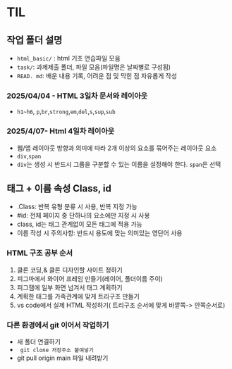 # TIL
## 작업 폴더 설명
* `html_basic/` : html 기초 연습파일 모음
* `task/`: 과제제출 폴더, 파일 모음(파일명은 날짜별로 구성됨)
* `READ. md`: 배운 내용 기록, 어려운 점 및 막힌 점 자유롭게 작성
### 2025/04/04 - HTML 3일차 문서와 레이아웃
* `h1~h6`, `p`,`br`,`strong`,`em`,`del`,`s`,`sup`,`sub`
### 2025/4/07- Html 4일차 레이아웃
* 웹/앱 레이아웃 방향과 의미에 따라 2개 이상의 요소를 묶어주는 레이아웃 요소
* `div`,`span`
* `div`는 생성 시 반드시 그룹을 구분할 수 있는 이름을 설정해야 한다.
`span`은 선택
## 태그 + 이름 속성 Class, id
* .Class: 반복 유형 분류 시 사용, 반복 지정 가능
* #id: 전체 페이지 중 단하나의 요소에만 지정 시 사용
* class, id는 태그 관계없이 모든 태그에 적용 가능
* 이름 작성 시 주의사항: 반드시 용도에 맞는 의미있는 영단어 사용
### HTML 구조 공부 순서
1. 클론 코딩,& 클론 디자인할 사이트 정하기
2. 피그마에서 와이어 프레임 만들기(레이어, 폴더이름 주이)
3. 피그잼에 일부 화면 넘겨서 태그 계획하기
4. 계획한 태그를 가족관계에 맞게 트리구조 만들기
5. vs code에서 실제 HTML 작성하기( 트리구조 순서에 맞게 바깥쪽-> 안쪽순서로)
### 다른 환경에서 git 이어서 작업하기
* 새 폴더 연결하기
* ` git clone 저장주소 붙여넣기`
* git pull origin main 파일 내려받기